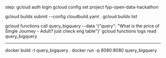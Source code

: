 step:
gcloud auth login
gcloud config set project fyp-open-data-hackathon

gcloud builds submit --config cloudbuild.yaml .
gcloud builds list

gcloud functions call query_bigquery --data '{"query": "What is the price of Single Journey - Adult? just check eng table"}'
gcloud functions logs read query_bigquery

---
docker build -t query_bigquery .
docker run -p 8080:8080 query_bigquery


